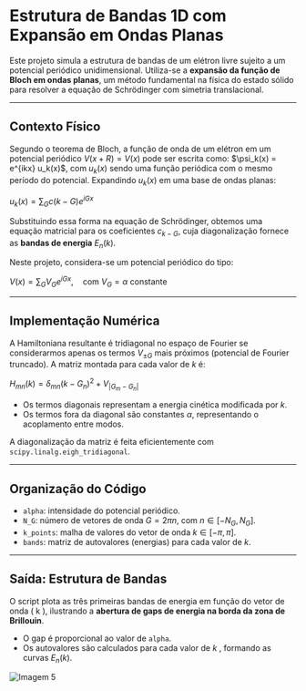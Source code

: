 # Estrutura de Bandas 1D com Expansão em Ondas Planas

Este projeto simula a estrutura de bandas de um elétron livre sujeito a um potencial periódico unidimensional. Utiliza-se a **expansão da função de Bloch em ondas planas**, um método fundamental na física do estado sólido para resolver a equação de Schrödinger com simetria translacional.

---

## Contexto Físico

Segundo o teorema de Bloch, a função de onda de um elétron em um potencial periódico $V(x + R) = V(x)$ pode ser escrita como: $\psi_k(x) = e^{ikx} u_k(x)\$, com $u_k(x)$ sendo uma função periódica com o mesmo período do potencial. Expandindo $u_k(x)$ em uma base de ondas planas:

$u_k(x) = \sum_G c(k-G) e^{iGx}$

Substituindo essa forma na equação de Schrödinger, obtemos uma equação matricial para os coeficientes $c_{k-G}$, cuja diagonalização fornece as **bandas de energia** $E_n(k)$.

Neste projeto, considera-se um potencial periódico do tipo:

$V(x) = \sum_G V_G e^{iGx}, \quad \text{com } V_G = \alpha \text{ constante}$

---

## Implementação Numérica

A Hamiltoniana resultante é tridiagonal no espaço de Fourier se considerarmos apenas os termos $V_{\pm G}$ mais próximos (potencial de Fourier truncado). A matriz montada para cada valor de $k$ é:

$H_{mn}(k) = \delta_{mn}(k - G_n)^2 + V_{|G_m - G_n|}$

- Os termos diagonais representam a energia cinética modificada por $k$.
- Os termos fora da diagonal são constantes $\alpha$, representando o acoplamento entre modos.

A diagonalização da matriz é feita eficientemente com `scipy.linalg.eigh_tridiagonal`.

---

## Organização do Código

- `alpha`: intensidade do potencial periódico.
- `N_G`: número de vetores de onda $G = 2\pi n$, com $n \in [-N_G, N_G]$.
- `k_points`: malha de valores do vetor de onda $k \in [-\pi, \pi]$.
- `bands`: matriz de autovalores (energias) para cada valor de $k$.

---

## Saída: Estrutura de Bandas

O script plota as três primeiras bandas de energia em função do vetor de onda \( k \), ilustrando a **abertura de gaps de energia na borda da zona de Brillouin**.

- O gap é proporcional ao valor de `alpha`.
- Os autovalores são calculados para cada valor de $k$ , formando as curvas $E_n(k)$.


![Imagem 5](./img/img_1.png)
